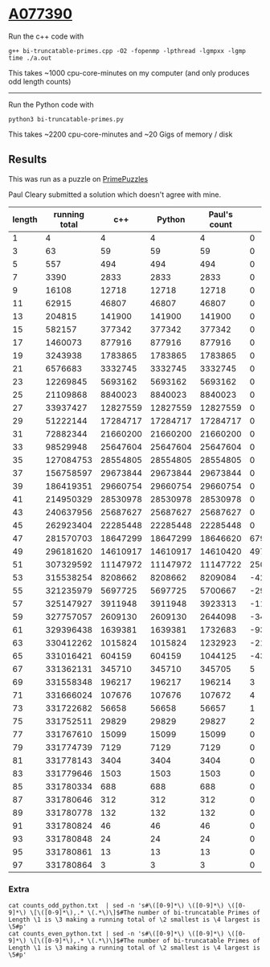 # [A077390](https://oeis.org/A07739)


Run the c++ code with

```
g++ bi-truncatable-primes.cpp -O2 -fopenmp -lpthread -lgmpxx -lgmp
time ./a.out
```

This takes ~1000 cpu-core-minutes on my computer (and only produces odd length
counts)

----

Run the Python code with

```
python3 bi-truncatable-primes.py
```

This takes ~2200 cpu-core-minutes and ~20 Gigs of memory / disk


## Results

This was run as a puzzle on [PrimePuzzles](
https://www.primepuzzles.net/puzzles/puzz_950.htm)

Paul Cleary submitted a solution which doesn't agree with mine.

|length|running total|c++|Python|Paul's count|diff|
|------|-------------|---|------|------------|----|
|1|4|4|4|4|0|
|3|63|59|59|59|0|
|5|557|494|494|494|0|
|7|3390|2833|2833|2833|0|
|9|16108|12718|12718|12718|0|
|11|62915|46807|46807|46807|0|
|13|204815|141900|141900|141900|0|
|15|582157|377342|377342|377342|0|
|17|1460073|877916|877916|877916|0|
|19|3243938|1783865|1783865|1783865|0|
|21|6576683|3332745|3332745|3332745|0|
|23|12269845|5693162|5693162|5693162|0|
|25|21109868|8840023|8840023|8840023|0|
|27|33937427|12827559|12827559|12827559|0|
|29|51222144|17284717|17284717|17284717|0|
|31|72882344|21660200|21660200|21660200|0|
|33|98529948|25647604|25647604|25647604|0|
|35|127084753|28554805|28554805|28554805|0|
|37|156758597|29673844|29673844|29673844|0|
|39|186419351|29660754|29660754|29660754|0|
|41|214950329|28530978|28530978|28530978|0|
|43|240637956|25687627|25687627|25687627|0|
|45|262923404|22285448|22285448|22285448|0|
|47|281570703|18647299|18647299|18646620|679|
|49|296181620|14610917|14610917|14610420|497|
|51|307329592|11147972|11147972|11147722|250|
|53|315538254|8208662|8208662|8209084|-422|
|55|321235979|5697725|5697725|5700667|-2942|
|57|325147927|3911948|3911948|3923313|-11365|
|59|327757057|2609130|2609130|2644098|-34968|
|61|329396438|1639381|1639381|1732683|-93302|
|63|330412262|1015824|1015824|1232923|-217099|
|65|331016421|604159|604159|1044125|-439966|
|67|331362131|345710|345710|345705|5|
|69|331558348|196217|196217|196214|3|
|71|331666024|107676|107676|107672|4|
|73|331722682|56658|56658|56657|1|
|75|331752511|29829|29829|29827|2|
|77|331767610|15099|15099|15099|0|
|79|331774739|7129|7129|7129|0|
|81|331778143|3404|3404|3404|0|
|83|331779646|1503|1503|1503|0|
|85|331780334|688|688|688|0|
|87|331780646|312|312|312|0|
|89|331780778|132|132|132|0|
|91|331780824|46|46|46|0|
|93|331780848|24|24|24|0|
|95|331780861|13|13|13|0|
|97|331780864|3|3|3|0|


### Extra

```
cat counts_odd_python.txt  | sed -n 's#\([0-9]*\) \([0-9]*\) \([0-9]*\) \[\([0-9]*\),.* \(.*\)\]$#The number of bi-truncatable Primes of Length \1 is \3 making a running total of \2 smallest is \4 largest is \5#p'
cat counts_even_python.txt | sed -n 's#\([0-9]*\) \([0-9]*\) \([0-9]*\) \[\([0-9]*\),.* \(.*\)\]$#The number of bi-truncatable Primes of Length \1 is \3 making a running total of \2 smallest is \4 largest is \5#p'
```
